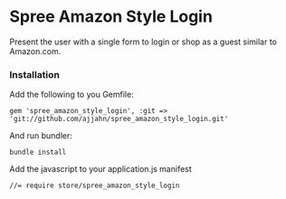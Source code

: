 Spree Amazon Style Login
=====================

Present the user with a single form to login or shop as a guest similar to Amazon.com.


### Installation

Add the following to you Gemfile:

	gem 'spree_amazon_style_login', :git => 'git://github.com/ajjahn/spree_amazon_style_login.git'

And run bundler:

	bundle install

Add the javascript to your application.js manifest

	//= require store/spree_amazon_style_login